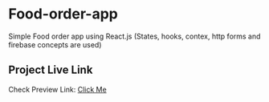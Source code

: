 # Food-order-app
Simple Food order app using React.js (States, hooks, contex, http forms and firebase concepts are used)

## Project Live Link
Check Preview Link: <a href="https://mujahidbcs92.github.io/Food-order-app/">Click Me</a>
